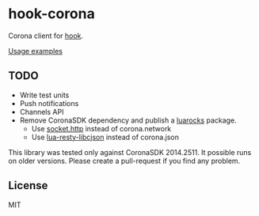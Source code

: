 hook-corona
===========

Corona client for [hook](https://github.com/doubleleft/hook).

[Usage examples](example/main.lua)

TODO
---

- Write test units
- Push notifications
- Channels API
- Remove CoronaSDK dependency and publish a [luarocks](http://luarocks.org/)
  package.
  - Use [socket.http](http://w3.impa.br/~diego/software/luasocket/http.html)
    instead of corona.network
  - Use [lua-resty-libcjson](https://github.com/bungle/lua-resty-libcjson)
    instead of corona.json

This library was tested only against CoronaSDK 2014.2511. It possible runs on
older versions. Please create a pull-request if you find any problem.

License
---

MIT
